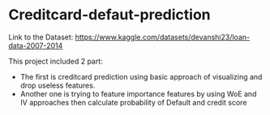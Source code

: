 # Creditcard-defaut-prediction

Link to the Dataset: https://www.kaggle.com/datasets/devanshi23/loan-data-2007-2014

This project included 2 part:
- The first is creditcard prediction using basic approach of visualizing and drop useless features. 
- Another one is trying to feature importance features by using WoE and IV approaches then calculate probability of Default and credit score
